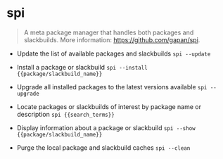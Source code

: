 # spi
> A meta package manager that handles both packages and slackbuilds.
> More information: <https://github.com/gapan/spi>.

- Update the list of available packages and slackbuilds
`spi --update`

- Install a package or slackbuild
`spi --install {{package/slackbuild_name}}`

- Upgrade all installed packages to the latest versions available
`spi --upgrade`

- Locate packages or slackbuilds of interest by package name or description
`spi {{search_terms}}`

- Display information about a package or slackbuild
`spi --show {{package/slackbuild_name}}`

- Purge the local package and slackbuild caches
`spi --clean`
